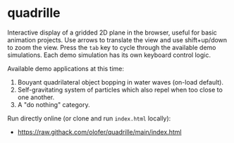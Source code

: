# quadrille

Interactive display of a gridded 2D plane in the browser, useful for basic animation projects. Use arrows to translate the view and use shift+up/down to zoom the view. Press the `tab` key to cycle through the available demo simulations. Each demo simulation has its own keyboard control logic.

Available demo applications at this time:
1. Bouyant quadrilateral object bopping in water waves (on-load default).
2. Self-gravitating system of particles which also repel when too close to one another.
3. A "do nothing" category.

Run directly online (or clone and run `index.html` locally):
- https://raw.githack.com/olofer/quadrille/main/index.html
